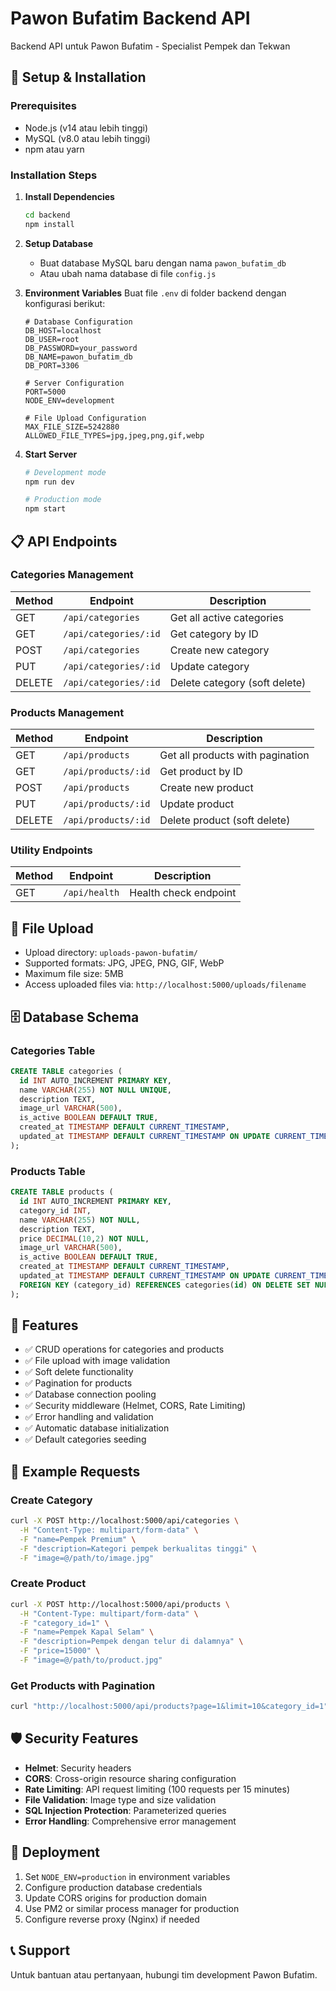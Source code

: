# Pawon Bufatim Backend API

Backend API untuk Pawon Bufatim - Specialist Pempek dan Tekwan

## 🚀 Setup & Installation

### Prerequisites
- Node.js (v14 atau lebih tinggi)
- MySQL (v8.0 atau lebih tinggi)
- npm atau yarn

### Installation Steps

1. **Install Dependencies**
   ```bash
   cd backend
   npm install
   ```

2. **Setup Database**
   - Buat database MySQL baru dengan nama `pawon_bufatim_db`
   - Atau ubah nama database di file `config.js`

3. **Environment Variables**
   Buat file `.env` di folder backend dengan konfigurasi berikut:
   ```env
   # Database Configuration
   DB_HOST=localhost
   DB_USER=root
   DB_PASSWORD=your_password
   DB_NAME=pawon_bufatim_db
   DB_PORT=3306

   # Server Configuration
   PORT=5000
   NODE_ENV=development

   # File Upload Configuration
   MAX_FILE_SIZE=5242880
   ALLOWED_FILE_TYPES=jpg,jpeg,png,gif,webp
   ```

4. **Start Server**
   ```bash
   # Development mode
   npm run dev

   # Production mode
   npm start
   ```

## 📋 API Endpoints

### Categories Management

| Method | Endpoint | Description |
|--------|----------|-------------|
| GET | `/api/categories` | Get all active categories |
| GET | `/api/categories/:id` | Get category by ID |
| POST | `/api/categories` | Create new category |
| PUT | `/api/categories/:id` | Update category |
| DELETE | `/api/categories/:id` | Delete category (soft delete) |

### Products Management

| Method | Endpoint | Description |
|--------|----------|-------------|
| GET | `/api/products` | Get all products with pagination |
| GET | `/api/products/:id` | Get product by ID |
| POST | `/api/products` | Create new product |
| PUT | `/api/products/:id` | Update product |
| DELETE | `/api/products/:id` | Delete product (soft delete) |

### Utility Endpoints

| Method | Endpoint | Description |
|--------|----------|-------------|
| GET | `/api/health` | Health check endpoint |

## 📁 File Upload

- Upload directory: `uploads-pawon-bufatim/`
- Supported formats: JPG, JPEG, PNG, GIF, WebP
- Maximum file size: 5MB
- Access uploaded files via: `http://localhost:5000/uploads/filename`

## 🗄️ Database Schema

### Categories Table
```sql
CREATE TABLE categories (
  id INT AUTO_INCREMENT PRIMARY KEY,
  name VARCHAR(255) NOT NULL UNIQUE,
  description TEXT,
  image_url VARCHAR(500),
  is_active BOOLEAN DEFAULT TRUE,
  created_at TIMESTAMP DEFAULT CURRENT_TIMESTAMP,
  updated_at TIMESTAMP DEFAULT CURRENT_TIMESTAMP ON UPDATE CURRENT_TIMESTAMP
);
```

### Products Table
```sql
CREATE TABLE products (
  id INT AUTO_INCREMENT PRIMARY KEY,
  category_id INT,
  name VARCHAR(255) NOT NULL,
  description TEXT,
  price DECIMAL(10,2) NOT NULL,
  image_url VARCHAR(500),
  is_active BOOLEAN DEFAULT TRUE,
  created_at TIMESTAMP DEFAULT CURRENT_TIMESTAMP,
  updated_at TIMESTAMP DEFAULT CURRENT_TIMESTAMP ON UPDATE CURRENT_TIMESTAMP,
  FOREIGN KEY (category_id) REFERENCES categories(id) ON DELETE SET NULL
);
```

## 🔧 Features

- ✅ CRUD operations for categories and products
- ✅ File upload with image validation
- ✅ Soft delete functionality
- ✅ Pagination for products
- ✅ Database connection pooling
- ✅ Security middleware (Helmet, CORS, Rate Limiting)
- ✅ Error handling and validation
- ✅ Automatic database initialization
- ✅ Default categories seeding

## 📝 Example Requests

### Create Category
```bash
curl -X POST http://localhost:5000/api/categories \
  -H "Content-Type: multipart/form-data" \
  -F "name=Pempek Premium" \
  -F "description=Kategori pempek berkualitas tinggi" \
  -F "image=@/path/to/image.jpg"
```

### Create Product
```bash
curl -X POST http://localhost:5000/api/products \
  -H "Content-Type: multipart/form-data" \
  -F "category_id=1" \
  -F "name=Pempek Kapal Selam" \
  -F "description=Pempek dengan telur di dalamnya" \
  -F "price=15000" \
  -F "image=@/path/to/product.jpg"
```

### Get Products with Pagination
```bash
curl "http://localhost:5000/api/products?page=1&limit=10&category_id=1"
```

## 🛡️ Security Features

- **Helmet**: Security headers
- **CORS**: Cross-origin resource sharing configuration
- **Rate Limiting**: API request limiting (100 requests per 15 minutes)
- **File Validation**: Image type and size validation
- **SQL Injection Protection**: Parameterized queries
- **Error Handling**: Comprehensive error management

## 🚀 Deployment

1. Set `NODE_ENV=production` in environment variables
2. Configure production database credentials
3. Update CORS origins for production domain
4. Use PM2 or similar process manager for production
5. Configure reverse proxy (Nginx) if needed

## 📞 Support

Untuk bantuan atau pertanyaan, hubungi tim development Pawon Bufatim.
